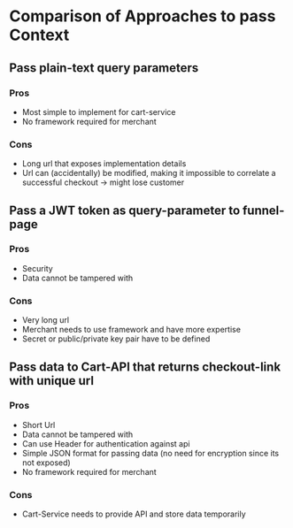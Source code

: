 # Comparison of Approaches to pass Context

## Pass plain-text query parameters

### Pros

- Most simple to implement for cart-service
- No framework required for merchant

### Cons

- Long url that exposes implementation details
- Url can (accidentally) be modified, making it impossible to correlate a successful checkout -> might lose customer


## Pass a JWT token as query-parameter to funnel-page

### Pros

- Security
- Data cannot be tampered with

### Cons

- Very long url
- Merchant needs to use framework and have more expertise
- Secret or public/private key pair have to be defined


## Pass data to Cart-API that returns checkout-link with unique url

### Pros

- Short Url
- Data cannot be tampered with
- Can use Header for authentication against api
- Simple JSON format for passing data (no need for encryption since its not exposed)
- No framework required for merchant

### Cons

- Cart-Service needs to provide API and store data temporarily
